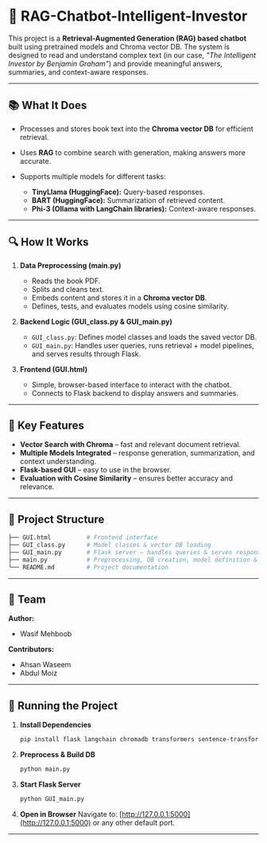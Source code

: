 # 🤖 RAG-Chatbot-Intelligent-Investor

This project is a **Retrieval-Augmented Generation (RAG) based chatbot** built using pretrained models and Chroma vector DB. The system is designed to read and understand complex text (in our case, *"The Intelligent Investor by Benjamin Graham"*) and provide meaningful answers, summaries, and context-aware responses.

---

## 📚 What It Does

* Processes and stores book text into the **Chroma vector DB** for efficient retrieval.
* Uses **RAG** to combine search with generation, making answers more accurate.
* Supports multiple models for different tasks:

  * **TinyLlama (HuggingFace):** Query-based responses.
  * **BART (HuggingFace):** Summarization of retrieved content.
  * **Phi-3 (Ollama with LangChain libraries):** Context-aware responses.

---

## 🔍 How It Works

1. **Data Preprocessing (main.py)**

   * Reads the book PDF.
   * Splits and cleans text.
   * Embeds content and stores it in a **Chroma vector DB**.
   * Defines, tests, and evaluates models using cosine similarity.

2. **Backend Logic (GUI_class.py & GUI_main.py)**

   * `GUI_class.py`: Defines model classes and loads the saved vector DB.
   * `GUI_main.py`: Handles user queries, runs retrieval + model pipelines, and serves results through Flask.

3. **Frontend (GUI.html)**

   * Simple, browser-based interface to interact with the chatbot.
   * Connects to Flask backend to display answers and summaries.

---

## 🌟 Key Features

* **Vector Search with Chroma** – fast and relevant document retrieval.
* **Multiple Models Integrated** – response generation, summarization, and context understanding.
* **Flask-based GUI** – easy to use in the browser.
* **Evaluation with Cosine Similarity** – ensures better accuracy and relevance.

---

## 📂 Project Structure

```bash
├── GUI.html          # Frontend interface
├── GUI_class.py      # Model classes & vector DB loading
├── GUI_main.py       # Flask server – handles queries & serves responses
├── main.py           # Preprocessing, DB creation, model definition & evaluation
└── README.md         # Project documentation
```

---

## 👥 Team

**Author:**

* Wasif Mehboob

**Contributors:**

* Ahsan Waseem
* Abdul Moiz

---

## 🚀 Running the Project

1. **Install Dependencies**

   ```bash
   pip install flask langchain chromadb transformers sentence-transformers
   ```

2. **Preprocess & Build DB**

   ```bash
   python main.py
   ```

3. **Start Flask Server**

   ```bash
   python GUI_main.py
   ```

4. **Open in Browser**
   Navigate to: [http://127.0.0.1:5000](http://127.0.0.1:5000) or any other default port.

---
